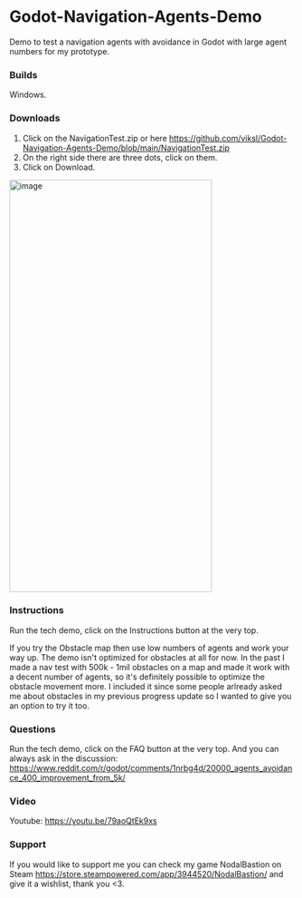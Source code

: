 # Godot-Navigation-Agents-Demo
Demo to test a navigation agents with avoidance in Godot with large agent numbers for my prototype.

### Builds
Windows.

### Downloads
1. Click on the NavigationTest.zip or here https://github.com/viksl/Godot-Navigation-Agents-Demo/blob/main/NavigationTest.zip
2. On the right side there are three dots, click on them.
3. Click on Download.
<img width="358" height="727" alt="image" src="https://github.com/user-attachments/assets/01ebc00e-6a91-4a2d-b1cd-6d559fb46563" />


### Instructions
Run the tech demo, click on the Instructions button at the very top.

If you try the Obstacle map then use low numbers of agents and work your way up. The demo isn't optimized for obstacles at all for now.
In the past I made a nav test with 500k - 1mil obstacles on a map and made it work with a decent number of agents, so it's definitely
possible to optimize the obstacle movement more.
I included it since some people arlready asked me about obstacles in my previous progress update so I wanted to give you an option to try it too.

### Questions
Run the tech demo, click on the FAQ button at the very top.
And you can always ask in the discussion: https://www.reddit.com/r/godot/comments/1nrbg4d/20000_agents_avoidance_400_improvement_from_5k/

### Video
Youtube: https://youtu.be/79aoQtEk9xs

### Support
If you would like to support me you can check my game NodalBastion on Steam https://store.steampowered.com/app/3944520/NodalBastion/ and give it a wishlist, thank you <3.
